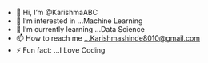 - 👋 Hi, I’m @KarishmaABC
- 👀 I’m interested in ...Machine Learning
- 🌱 I’m currently learning ...Data Science
- 📫 How to reach me ...Karishmashinde8010@gmail.com
- ⚡ Fun fact: ...I Love Coding

<!---
KarishmaABC/KarishmaABC is a ✨ special ✨ repository because its `README.md` (this file) appears on your GitHub profile.
You can click the Preview link to take a look at your changes.
--->
